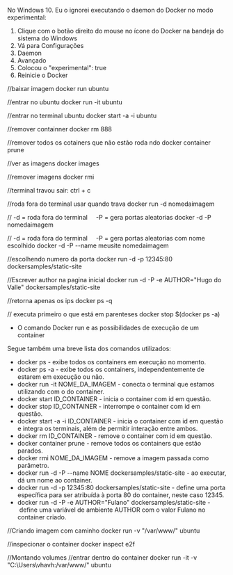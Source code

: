 No Windows 10. Eu o ignorei executando o daemon do Docker no modo experimental:

1. Clique com o botão direito do mouse no ícone do Docker na bandeja do sistema do Windows
2. Vá para Configurações
3. Daemon
4. Avançado
5. Colocou o "experimental": true
6. Reinicie o Docker

//baixar imagem
docker run ubuntu

//entrar no ubuntu
docker run -it ubuntu

//entrar no terminal ubuntu
docker start -a -i ubuntu

//remover containner
docker rm 888

//remover todos os cotainers que não estão roda ndo
docker container prune

//ver as imagens
docker images

//remover imagens
docker rmi 

//terminal travou sair:
ctrl + c

//roda fora do terminal usar quando trava
docker run -d nomedaimagem

// -d = roda fora do terminal     -P = gera portas aleatorias
docker -d -P nomedaimagem

// -d = roda fora do terminal     -P = gera portas aleatorias com nome escolhido
docker -d -P --name meusite nomedaimagem

//escolhendo numero da porta
docker run -d -p 12345:80 dockersamples/static-site

//Escrever author na pagina inicial
docker run -d -P -e AUTHOR="Hugo do Valle" dockersamples/static-site

//retorna apenas os ips
docker ps -q

// executa primeiro o que está em parenteses
docker stop $(docker ps -a)

- O comando Docker run e as possibilidades de execução de um container

Segue também uma breve lista dos comandos utilizados:

- docker ps - exibe todos os containers em execução no momento.
- docker ps -a - exibe todos os containers, independentemente de estarem em execução ou não.
- docker run -it NOME_DA_IMAGEM - conecta o terminal que estamos utilizando com o do container.
- docker start ID_CONTAINER - inicia o container com id em questão.
- docker stop ID_CONTAINER - interrompe o container com id em questão.
- docker start -a -i ID_CONTAINER - inicia o container com id em questão e integra os terminais, além de permitir interação entre ambos.
- docker rm ID_CONTAINER - remove o container com id em questão.
- docker container prune - remove todos os containers que estão parados.
- docker rmi NOME_DA_IMAGEM - remove a imagem passada como parâmetro.
- docker run -d -P --name NOME dockersamples/static-site - ao executar, dá um nome ao container.
- docker run -d -p 12345:80 dockersamples/static-site - define uma porta específica para ser atribuída à porta 80 do container, neste caso 12345.
- docker run -d -P -e AUTHOR="Fulano" dockersamples/static-site - define uma variável de ambiente AUTHOR com o valor Fulano no container criado.

//Criando imagem com caminho
docker run -v "/var/www/" ubuntu

//inspecionar o container
docker inspect e2f

//Montando volumes
//entrar dentro do container
docker run -it -v "C:\Users\vhavh:/var/www/" ubuntu